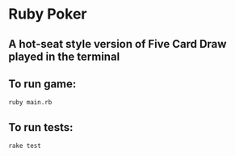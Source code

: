 # Ruby Poker

## A hot-seat style version of Five Card Draw played in the terminal

## To run game:
```
ruby main.rb
```

## To run tests:
```
rake test
```